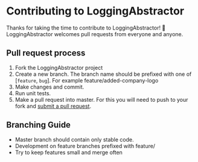 Contributing to LoggingAbstractor
==

Thanks for taking the time to contribute to LoggingAbstractor! 🎉 LoggingAbstractor welcomes pull requests from everyone and anyone.

## Pull request process
 1. Fork the LoggingAbstractor project
 1. Create a new branch. The branch name should be prefixed with one of [`feature`, `bug`]. For example feature/added-company-logo 
 1. Make changes and commit.
 1. Run unit tests.
 1. Make a pull request into master. For this you will need to push to your fork and [submit a pull request][pr].
 
[pr]: https://github.com/bernarden/LoggingAbstractor/pulls


## Branching Guide

 - Master branch should contain only stable code.
 - Development on feature branches prefixed with feature/
 - Try to keep features small and merge often
